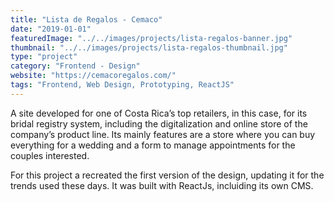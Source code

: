 ```yaml
---
title: "Lista de Regalos - Cemaco"
date: "2019-01-01"
featuredImage: "../../images/projects/lista-regalos-banner.jpg"
thumbnail: "../../images/projects/lista-regalos-thumbnail.jpg"
type: "project"
category: "Frontend - Design"
website: "https://cemacoregalos.com/"
tags: "Frontend, Web Design, Prototyping, ReactJS"
---
```


A site developed for one of Costa Rica’s top retailers, in this case, for its bridal registry system, including the digitalization and online store of the company’s product line. Its mainly features are a store where you can buy everything for a wedding and a form to manage appointments for the couples interested.

For this project a recreated the first version of the design, updating it for the trends used these days. It was built with ReactJs, incluiding its own CMS. 
 